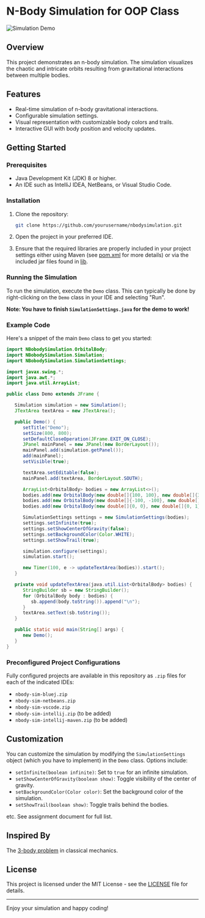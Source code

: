 # N-Body Simulation for OOP Class

![Simulation Demo](https://media.giphy.com/media/l3vR85PnGsBwu1PFK/giphy.gif)

## Overview

This project demonstrates an n-body simulation. The simulation visualizes the chaotic and intricate orbits resulting from gravitational interactions between multiple bodies.

## Features

- Real-time simulation of n-body gravitational interactions.
- Configurable simulation settings.
- Visual representation with customizable body colors and trails.
- Interactive GUI with body position and velocity updates.

## Getting Started

### Prerequisites

- Java Development Kit (JDK) 8 or higher.
- An IDE such as IntelliJ IDEA, NetBeans, or Visual Studio Code.

### Installation

1. Clone the repository:
   ```bash
   git clone https://github.com/yourusername/nbodysimulation.git
   ```

2. Open the project in your preferred IDE.

3. Ensure that the required libraries are properly included in your project settings either using Maven (see [pom.xml](https://github.com/Santius0/nbodysim/blob/main/pom.xml) for more details) or via the included jar files found in [lib](https://github.com/Santius0/nbodysim/tree/main/lib).

### Running the Simulation

To run the simulation, execute the `Demo` class. This can typically be done by right-clicking on the `Demo` class in your IDE and selecting "Run".

**Note: You have to finish `SimulationSettings.java` for the demo to work!**

### Example Code

Here's a snippet of the main `Demo` class to get you started:

```java
import NBobodySimulation.OrbitalBody;
import NBobodySimulation.Simulation;
import NBobodySimulation.SimulationSettings;

import javax.swing.*;
import java.awt.*;
import java.util.ArrayList;

public class Demo extends JFrame {

   Simulation simulation = new Simulation();
   JTextArea textArea = new JTextArea();

   public Demo() {
      setTitle("Demo");
      setSize(800, 800);
      setDefaultCloseOperation(JFrame.EXIT_ON_CLOSE);
      JPanel mainPanel = new JPanel(new BorderLayout());
      mainPanel.add(simulation.getPanel());
      add(mainPanel);
      setVisible(true);

      textArea.setEditable(false);
      mainPanel.add(textArea, BorderLayout.SOUTH);

      ArrayList<OrbitalBody> bodies = new ArrayList<>();
      bodies.add(new OrbitalBody(new double[]{100, 100}, new double[]{30, 0}, 1, Color.RED));
      bodies.add(new OrbitalBody(new double[]{-100, -100}, new double[]{-30, 0}, 1, Color.BLUE));
      bodies.add(new OrbitalBody(new double[]{0, 0}, new double[]{0, 1}, 1, Color.GREEN));

      SimulationSettings settings = new SimulationSettings(bodies);
      settings.setInfinite(true);
      settings.setShowCenterOfGravity(false);
      settings.setBackgroundColor(Color.WHITE);
      settings.setShowTrail(true);

      simulation.configure(settings);
      simulation.start();

      new Timer(100, e -> updateTextArea(bodies)).start();
   }

   private void updateTextArea(java.util.List<OrbitalBody> bodies) {
      StringBuilder sb = new StringBuilder();
      for (OrbitalBody body : bodies) {
         sb.append(body.toString()).append("\n");
      }
      textArea.setText(sb.toString());
   }

   public static void main(String[] args) {
      new Demo();
   }
}
```

### Preconfigured Project Configurations

Fully configured projects are available in this repository as `.zip` files for each of the indicated IDEs:

- `nbody-sim-bluej.zip`
- `nbody-sim-netbeans.zip`
- `nbody-sim-vscode.zip`
- `nbody-sim-intellij.zip` (to be added)
- `nbody-sim-intellij-maven.zip` (to be added)

## Customization

You can customize the simulation by modifying the `SimulationSettings` object (which you have to implement) in the `Demo` class. Options include:

- `setInfinite(boolean infinite)`: Set to `true` for an infinite simulation.
- `setShowCenterOfGravity(boolean show)`: Toggle visibility of the center of gravity.
- `setBackgroundColor(Color color)`: Set the background color of the simulation.
- `setShowTrail(boolean show)`: Toggle trails behind the bodies.

etc. See assignment document for full list.

## Inspired By
The [3-body problem](https://en.wikipedia.org/wiki/Three-body_problem) in classical mechanics.

## License

This project is licensed under the MIT License - see the [LICENSE](https://github.com/Santius0/nbodysim/blob/main/LICENSE) file for details.

---

Enjoy your simulation and happy coding!
